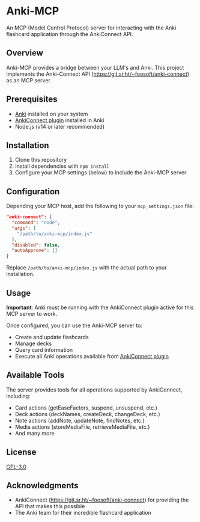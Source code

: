 # Anki-MCP

An MCP (Model Control Protocol) server for interacting with the Anki flashcard application through the AnkiConnect API.

## Overview

Anki-MCP provides a bridge between your LLM's and Anki. This project implements the Anki-Connect API (https://git.sr.ht/~foosoft/anki-connect) as an MCP server.

## Prerequisites

- [Anki](https://apps.ankiweb.net/) installed on your system
- [AnkiConnect plugin](https://ankiweb.net/shared/info/2055492159) installed in Anki
- Node.js (v14 or later recommended)

## Installation

1. Clone this repository
2. Install dependencies with `npm install`
3. Configure your MCP settings (below) to include the Anki-MCP server

## Configuration

Depending your MCP host, add the following to your `mcp_settings.json` file:

```json
"anki-connect": {
  "command": "node",
  "args": [
    "/path/to/anki-mcp/index.js"
  ],
  "disabled": false,
  "autoApprove": []
}
```

Replace `/path/to/anki-mcp/index.js` with the actual path to your installation.

## Usage

**Important**: Anki must be running with the AnkiConnect plugin active for this MCP server to work.

Once configured, you can use the Anki-MCP server to:
- Create and update flashcards
- Manage decks
- Query card information
- Execute all Anki operations available from [AnkiConnect plugin](https://ankiweb.net/shared/info/2055492159) 

## Available Tools

The server provides tools for all operations supported by AnkiConnect, including:
- Card actions (getEaseFactors, suspend, unsuspend, etc.)
- Deck actions (deckNames, createDeck, changeDeck, etc.)
- Note actions (addNote, updateNote, findNotes, etc.)
- Media actions (storeMediaFile, retrieveMediaFile, etc.)
- And many more

## License

[GPL-3.0](LICENSE)

## Acknowledgments

- AnkiConnect (https://git.sr.ht/~foosoft/anki-connect) for providing the API that makes this possible
- The Anki team for their incredible flashcard application
